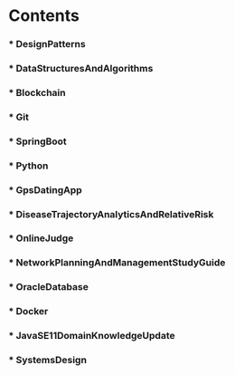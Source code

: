 Contents
=====
### * DesignPatterns
### * DataStructuresAndAlgorithms
### * Blockchain
### * Git
### * SpringBoot
### * Python
### * GpsDatingApp
### * DiseaseTrajectoryAnalyticsAndRelativeRisk
### * OnlineJudge
### * NetworkPlanningAndManagementStudyGuide
### * OracleDatabase
### * Docker
### * JavaSE11DomainKnowledgeUpdate
### * SystemsDesign
<br />
